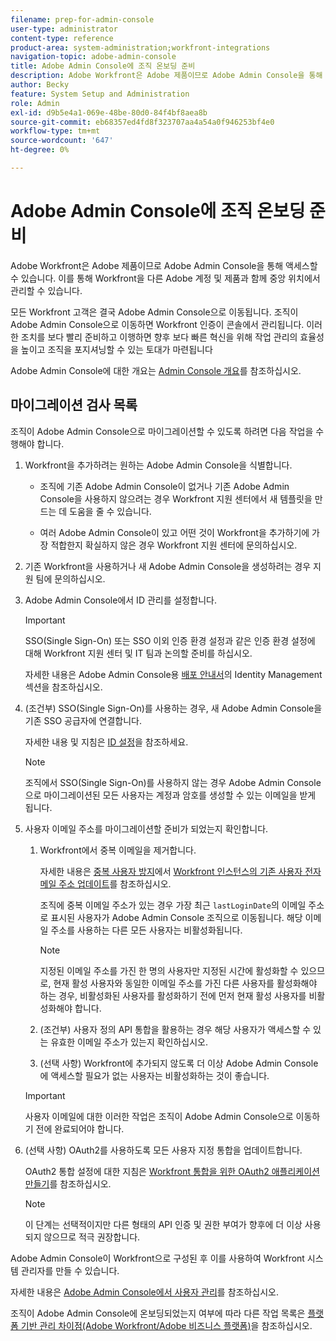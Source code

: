 ```yaml
---
filename: prep-for-admin-console
user-type: administrator
content-type: reference
product-area: system-administration;workfront-integrations
navigation-topic: adobe-admin-console
title: Adobe Admin Console에 조직 온보딩 준비
description: Adobe Workfront은 Adobe 제품이므로 Adobe Admin Console을 통해 액세스할 수 있습니다. 이를 통해 Workfront을 다른 Adobe 계정 및 제품과 함께 중앙 위치에서 관리할 수 있습니다.
author: Becky
feature: System Setup and Administration
role: Admin
exl-id: d9b5e4a1-069e-48be-80d0-84f4bf8aea8b
source-git-commit: eb68357ed4fd8f323707aa4a54a0f946253bf4e0
workflow-type: tm+mt
source-wordcount: '647'
ht-degree: 0%

---
```


# Adobe Admin Console에 조직 온보딩 준비

<!-- Audited: 12/2023 -->

Adobe Workfront은 Adobe 제품이므로 Adobe Admin Console을 통해 액세스할 수 있습니다. 이를 통해 Workfront을 다른 Adobe 계정 및 제품과 함께 중앙 위치에서 관리할 수 있습니다.

모든 Workfront 고객은 결국 Adobe Admin Console으로 이동됩니다. 조직이 Adobe Admin Console으로 이동하면 Workfront 인증이 콘솔에서 관리됩니다. 이러한 조치를 보다 빨리 준비하고 이행하면 향후 보다 빠른 혁신을 위해 작업 관리의 효율성을 높이고 조직을 포지셔닝할 수 있는 토대가 마련됩니다

Adobe Admin Console에 대한 개요는 [Admin Console 개요](https://helpx.adobe.com/kr/enterprise/using/admin-console.html)를 참조하십시오.

## 마이그레이션 검사 목록

조직이 Adobe Admin Console으로 마이그레이션할 수 있도록 하려면 다음 작업을 수행해야 합니다.

1. Workfront을 추가하려는 원하는 Adobe Admin Console을 식별합니다.

   * 조직에 기존 Adobe Admin Console이 없거나 기존 Adobe Admin Console을 사용하지 않으려는 경우 Workfront 지원 센터에서 새 템플릿을 만드는 데 도움을 줄 수 있습니다.

   * 여러 Adobe Admin Console이 있고 어떤 것이 Workfront을 추가하기에 가장 적합한지 확실하지 않은 경우 Workfront 지원 센터에 문의하십시오.

1. 기존 Workfront을 사용하거나 새 Adobe Admin Console을 생성하려는 경우 지원 팀에 문의하십시오.

1. Adobe Admin Console에서 ID 관리를 설정합니다.

   >[!IMPORTANT]
   >
   >SSO(Single Sign-On) 또는 SSO 이외 인증 환경 설정과 같은 인증 환경 설정에 대해 Workfront 지원 센터 및 IT 팀과 논의할 준비를 하십시오.

   자세한 내용은 Adobe Admin Console용 [배포 안내서](https://helpx.adobe.com/kr/enterprise/using/deployment-planning.html)의 Identity Management 섹션을 참조하십시오.

1. (조건부) SSO(Single Sign-On)를 사용하는 경우, 새 Adobe Admin Console을 기존 SSO 공급자에 연결합니다.

   자세한 내용 및 지침은 [ID 설정](https://helpx.adobe.com/kr/enterprise/using/set-up-identity.html)을 참조하세요.

   >[!NOTE]
   >
   >조직에서 SSO(Single Sign-On)를 사용하지 않는 경우 Adobe Admin Console으로 마이그레이션된 모든 사용자는 계정과 암호를 생성할 수 있는 이메일을 받게 됩니다.

1. 사용자 이메일 주소를 마이그레이션할 준비가 되었는지 확인합니다.

   1. Workfront에서 중복 이메일을 제거합니다.

      자세한 내용은 [중복 사용자 방지](/help/quicksilver/administration-and-setup/manage-workfront/security/prevent-duplicate-users.md)에서 [Workfront 인스턴스의 기존 사용자 전자 메일 주소 업데이트](/help/quicksilver/administration-and-setup/manage-workfront/security/prevent-duplicate-users.md#update-email-addresses-of-existing-users-in-your-workfront-instance)를 참조하십시오.

      조직에 중복 이메일 주소가 있는 경우 가장 최근 `lastLoginDate`의 이메일 주소로 표시된 사용자가 Adobe Admin Console 조직으로 이동됩니다. 해당 이메일 주소를 사용하는 다른 모든 사용자는 비활성화됩니다.

      >[!NOTE]
      >
      >지정된 이메일 주소를 가진 한 명의 사용자만 지정된 시간에 활성화할 수 있으므로, 현재 활성 사용자와 동일한 이메일 주소를 가진 다른 사용자를 활성화해야 하는 경우, 비활성화된 사용자를 활성화하기 전에 먼저 현재 활성 사용자를 비활성화해야 합니다.

   1. (조건부) 사용자 정의 API 통합을 활용하는 경우 해당 사용자가 액세스할 수 있는 유효한 이메일 주소가 있는지 확인하십시오.

   1. (선택 사항) Workfront에 추가되지 않도록 더 이상 Adobe Admin Console에 액세스할 필요가 없는 사용자는 비활성화하는 것이 좋습니다.

   >[!IMPORTANT]
   >
   >사용자 이메일에 대한 이러한 작업은 조직이 Adobe Admin Console으로 이동하기 전에 완료되어야 합니다.

1. (선택 사항) OAuth2를 사용하도록 모든 사용자 지정 통합을 업데이트합니다.

   OAuth2 통합 설정에 대한 지침은 [Workfront 통합을 위한 OAuth2 애플리케이션 만들기](../../administration-and-setup/configure-integrations/create-oauth-application.md)를 참조하십시오.

   >[!NOTE]
   >
   >이 단계는 선택적이지만 다른 형태의 API 인증 및 권한 부여가 향후에 더 이상 사용되지 않으므로 적극 권장합니다.

Adobe Admin Console이 Workfront으로 구성된 후 이를 사용하여 Workfront 시스템 관리자를 만들 수 있습니다.

자세한 내용은 [Adobe Admin Console에서 사용자 관리](../../administration-and-setup/add-users/create-and-manage-users/admin-console.md)를 참조하십시오.

조직이 Adobe Admin Console에 온보딩되었는지 여부에 따라 다른 작업 목록은 [플랫폼 기반 관리 차이점(Adobe Workfront/Adobe 비즈니스 플랫폼)](../../administration-and-setup/get-started-wf-administration/actions-in-admin-console.md)을 참조하십시오.
